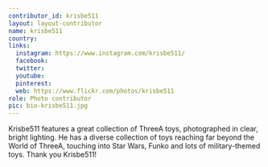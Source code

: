 ```yaml
---
contributor_id: krisbe511
layout: layout-contributor
name: krisbe511
country: 
links:
  instagram: https://www.instagram.com/krisbe511/
  facebook: 
  twitter: 
  youtube:
  pinterest: 
  web: https://www.flickr.com/photos/krisbe511
role: Photo contributor
pic: bio-krisbe511.jpg
---
```

Krisbe511 features a great collection of ThreeA toys, photographed in clear, bright lighting. He has a diverse collection of toys reaching far beyond the World of ThreeA, touching into Star Wars, Funko and lots of military-themed toys. Thank you Krisbe511!
  